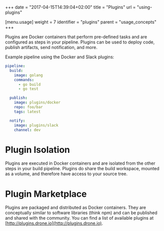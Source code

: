 +++
date = "2017-04-15T14:39:04+02:00"
title = "Plugins"
url = "using-plugins"

[menu.usage]
  weight = 7
  identifier = "plugins"
  parent = "usage_concepts"
+++

Plugins are Docker containers that perform pre-defined tasks and are configured as steps in your pipeline. Plugins can be used to deploy code, publish artifacts, send notification, and more.

Example pipeline using the Docker and Slack plugins:

```yaml
pipeline:
  build:
    image: golang
    commands:
      - go build
      - go test

  publish:
    image: plugins/docker
    repo: foo/bar
    tags: latest

  notify:
    image: plugins/slack
    channel: dev
```

# Plugin Isolation

Plugins are executed in Docker containers and are isolated from the other steps in your build pipeline. Plugins do share the build workspace, mounted as a volume, and therefore have access to your source tree.

# Plugin Marketplace

Plugins are packaged and distributed as Docker containers. They are conceptually similar to software libraries (think npm) and can be published and shared with the community. You can find a list of available plugins at [http://plugins.drone.io](http://plugins.drone.io).
